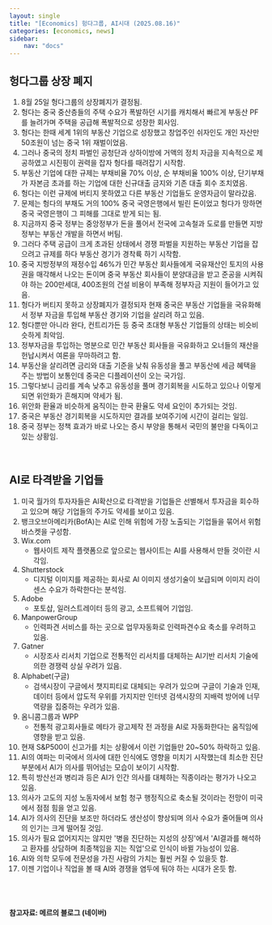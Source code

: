 ```yaml
---
layout: single
title: "[Economics] 헝다그룹, AI시대 (2025.08.16)"
categories: [economics, news]
sidebar:
    nav: "docs"
---
```


## 헝다그룹 상장 폐지
1. 8월 25일 헝다그룹의 상장폐지가 결정됨.
1. 헝다는 중국 중산층들의 주택 수요가 폭발하던 시기를 캐치해서 빠르게 부동산 PF를 늘려가며 주택을 공급해 폭발적으로 성장한 회사임.
1. 헝다는 한때 세계 1위의 부동산 기업으로 성장했고 창업주인 쉬자인도 개인 자산만 50조원이 넘는 중국 1위 재벌이었음.
1. 그러나 중국의 정치 파벌인 공청단과 상하이방에 거액의 정치 자금을 지속적으로 제공하였고 시진핑이 권력을 잡자 헝다를 때려잡기 시작함.
1. 부동산 기업에 대한 규제는 부채비율 70% 이상, 순 부채비율 100% 이상, 단기부채가 자본금 초과를 하는 기업에 대한 신규대출 금지와 기존 대출 회수 조치였음.
1. 헝다는 이런 규제에 버티지 못하였고 다른 부동산 기업들도 운영자금이 말라갔음.
1. 문제는 헝다의 부채도 거의 100% 중국 국영은행에서 빌린 돈이었고 헝다가 망하면 중국 국영은행이 그 피해를 그대로 받게 되는 됨.
1. 지금까지 중국 정부는 중앙정부가 돈을 풀어서 전국에 고속철과 도로를 만들면 지방정부는 부동산 개발을 하면서 버팀.
1. 그러다 주택 공급이 크게 초과된 상태에서 경쟁 파벌을 지원하는 부동산 기업을 잡으려고 규제를 하다 부동산 경기가 경착륙 하기 시작함.
1. 중국 지방정부의 재정수입 46%가 민간 부동산 회사들에게 국유재산인 토지의 사용권을 매각해서 나오는 돈이며 중국 부동산 회사들이 분양대금을 받고 준공을 시켜줘야 하는 200만세대, 400조원의 건설 비용이 부족해 정부자금 지원이 들어가고 있음.
1. 헝다가 버티지 못하고 상장폐지가 결정되자 현재 중국은 부동산 기업들을 국유화해서 정부 자금을 투입해 부동산 경기와 기업을 살리려 하고 있음.
1. 헝다뿐만 아니라 완다, 컨트리가든 등 중국 초대형 부동산 기업들의 상태는 비슷비슷하게 최악임.
1. 정부자금을 투입하는 명분으로 민간 부동산 회사들을 국유화하고 오너들의 재산을 헌납시켜서 여론을 무마하려고 함.
1. 부동산을 살리려면 금리와 대출 기준을 낮춰 유동성을 풀고 부동산에 세금 혜택을 주는 방법이 보통인데 중국은 디플레이션이 오는 국가임.
1. 그렇다보니 금리를 계속 낮추고 유동성을 풀며 경기회복을 시도하고 있으나 이렇게 되면 위안화가 흔해지며 약세가 됨.
1. 위안화 환율과 비슷하게 움직이는 한국 환율도 약세 요인이 추가되는 것임.
1. 중국은 부동산 경기회복을 시도하지만 결과를 보여주기에 시간이 걸리는 일임.
1. 중국 정부는 정책 효과가 바로 나오는 증시 부양을 통해서 국민의 불만을 다독이고 있는 상황임.


<br/>

## AI로 타격받을 기업들
1. 미국 월가의 투자자들은 AI확산으로 타격받을 기업들은 선별해서 투자금을 회수하고 있으며 해당 기업들의 주가도 약세를 보이고 있음.
1. 뱅크오브아메리카(BofA)는 AI로 인해 위험에 가장 노출되는 기업들을 묶어서 위험 바스켓을 구성함.
1. Wix.com
    - 웹사이트 제작 플랫폼으로 앞으로는 웹사이트는 AI를 사용해서 만들 것이란 시각임.
1. Shutterstock
    - 디지털 이미지를 제공하는 회사로 AI 이미지 생성기술이 보급되며 이미지 라이센스 수요가 하락한다는 분석임.
1. Adobe
    - 포토샵, 일러스트레이터 등의 광고, 소프트웨어 기업임.
1. ManpowerGroup
    - 인력파견 서비스를 하는 곳으로 업무자동화로 인력파견수요 축소를 우려하고 있음.
1. Gatner
    - 시장조사 리서치 기업으로 전통적인 리서치를 대체하는 AI기반 리서치 기술에 의한 경쟁력 상실 우려가 있음.
1. Alphabet(구글)
    - 검색시장이 구글에서 챗지피티로 대체되는 우려가 있으며 구글이 기술과 인재, 데이터 등에서 압도적 우위를 가지지만 인터넷 검색시장의 지배력 방어에 너무 역량을 집중하는 우려가 있음.
1. 옴니콤그룹과 WPP
    - 전통적 광고회사들로 메타가 광고제작 전 과정을 AI로 자동화한다는 움직임에 영향을 받고 있음.
1. 현재 S&P500이 신고가를 치는 상황에서 이런 기업들만 20~50% 하락하고 있음.
1. AI의 여파는 미국에서 의사에 대한 인식에도 영향을 미치기 시작했는데 최소한 진단부분에서 AI가 의사를 뛰어넘는 모습이 보이기 시작함.
1. 특히 방산선과 병리과 등은 AI가 인간 의사를 대체하는 직종이라는 평가가 나오고 있음.
1. 의사가 고도의 지성 노동자에서 보험 청구 행정직으로 축소될 것이라는 전망이 미국에서 점점 힘을 얻고 있음.
1. AI가 의사의 진단을 보조만 하더라도 생산성이 향상되며 의사 수요가 줄어들며 의사의 인기는 크게 떨어질 것임.
1. 의사가 필요 없어지지는 않지만 '병을 진단하는 지성의 상징'에서 'AI결과를 해석하고 환자를 상담하며 최종책임을 지는 직업'으로 인식이 바뀔 가능성이 있음.
1. AI와 의학 모두에 전문성을 가진 사람의 가치는 훨씬 커질 수 있을듯 함.
1. 이젠 기업이나 직업을 볼 때 AI와 경쟁을 염두에 둬야 하는 시대가 온듯 함.



<br/>
<br/>

#### 참고자료: 메르의 블로그 (네이버)